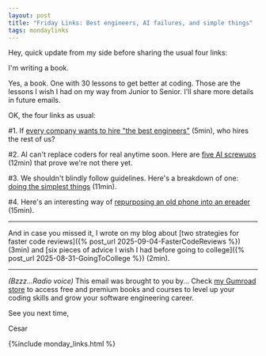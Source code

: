 ```yaml
---
layout: post
title: "Friday Links: Best engineers, AI failures, and simple things"
tags: mondaylinks
---
```


Hey, quick update from my side before sharing the usual four links:

I'm writing a book.

Yes, a book. One with 30 lessons to get better at coding. Those are the lessons I wish I had on my way from Junior to Senior. I'll share more details in future emails.

OK, the four links as usual:

#1. If [every company wants to hire "the best engineers"](https://www.otherbranch.com/shared/blog/no-you-dont-want-to-hire-the-best-engineers) (5min), who hires the rest of us?

#2. AI can't replace coders for real anytime soon. Here are [five AI screwups](https://www.finalroundai.com/blog/vibe-coding-failures-that-prove-ai-cant-replace-developers-yet) (12min) that prove we're not there yet.

#3. We shouldn't blindly follow guidelines. Here's a breakdown of one: [doing the simplest things](https://www.seangoedecke.com/the-simplest-thing-that-could-possibly-work/) (11min).

#4. Here's an interesting way of [repurposing an old phone into an ereader](https://www.davepagurek.com/blog/minimal-phone/) (15min).

***

And in case you missed it, I wrote on my blog about [two strategies for faster code reviews]({% post_url 2025-09-04-FasterCodeReviews %}) (3min) and [six pieces of advice I wish I had before going to college]({% post_url 2025-08-31-GoingToCollege %}) (2min).

***

_(Bzzz...Radio voice)_ This email was brought to you by... Check [my Gumroad store](https://imcsarag.gumroad.com/) to access free and premium books and courses to level up your coding skills and grow your software engineering career.

See you next time,

Cesar

{%include monday_links.html %}

